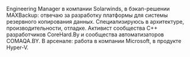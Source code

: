 ﻿Engineering Manager в компании Solarwinds, в бэкап-решении MAXBackup: отвечаю за разработку платформы для системы резервного копирования данных. 
Специализируюсь в архитектуре, производительности, отладке. Активист сообщества C++ разработчиков CoreHard.By и сообщества автоматизаторов COMAQA.BY. 
В арсенале: работа в компании Microsoft, в продукте Hyper-V.